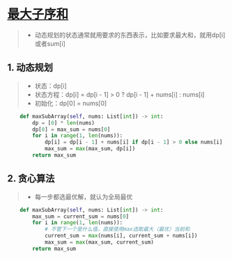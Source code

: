 # [最大子序和](https://leetcode-cn.com/problems/maximum-subarray/)

> * 动态规划的状态通常就用要求的东西表示，比如要求最大和，就用dp[i]或者sum[i]

## 1. 动态规划

> * 状态：dp[i]
> * 状态方程：dp[i] = dp[i - 1] > 0 ? dp[i - 1] + nums[i] : nums[i]
> * 初始化：dp[0] = nums[0]

```python
    def maxSubArray(self, nums: List[int]) -> int:
        dp = [0] * len(nums)
        dp[0] = max_sum = nums[0]
        for i in range(1, len(nums)):
            dp[i] = dp[i - 1] + nums[i] if dp[i - 1] > 0 else nums[i]
            max_sum = max(max_sum, dp[i])
        return max_sum
```

## 2. 贪心算法

> * 每一步都选最优解，就认为全局最优

```python
    def maxSubArray(self, nums: List[int]) -> int:
        max_sum = current_sum = nums[0]
        for i in range(1, len(nums)):
            # 不管下一个是什么值，直接使用max选取最大（最优）当前和
            current_sum = max(nums[i], current_sum + nums[i])
            max_sum = max(max_sum, current_sum)
        return max_sum
```
